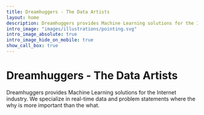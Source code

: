 ```yaml
---
title: Dreamhuggers - The Data Artists
layout: home
description: Dreamhuggers provides Machine Learning solutions for the Internet industry. We specialize in real-time data and problem statements where the why is more important than the what.
intro_image: "images/illustrations/pointing.svg"
intro_image_absolute: true
intro_image_hide_on_mobile: true
show_call_box: true
---
```


# Dreamhuggers - The Data Artists

Dreamhuggers provides Machine Learning solutions for the Internet industry. We specialize in real-time data and problem statements where the why is more important than the what.
